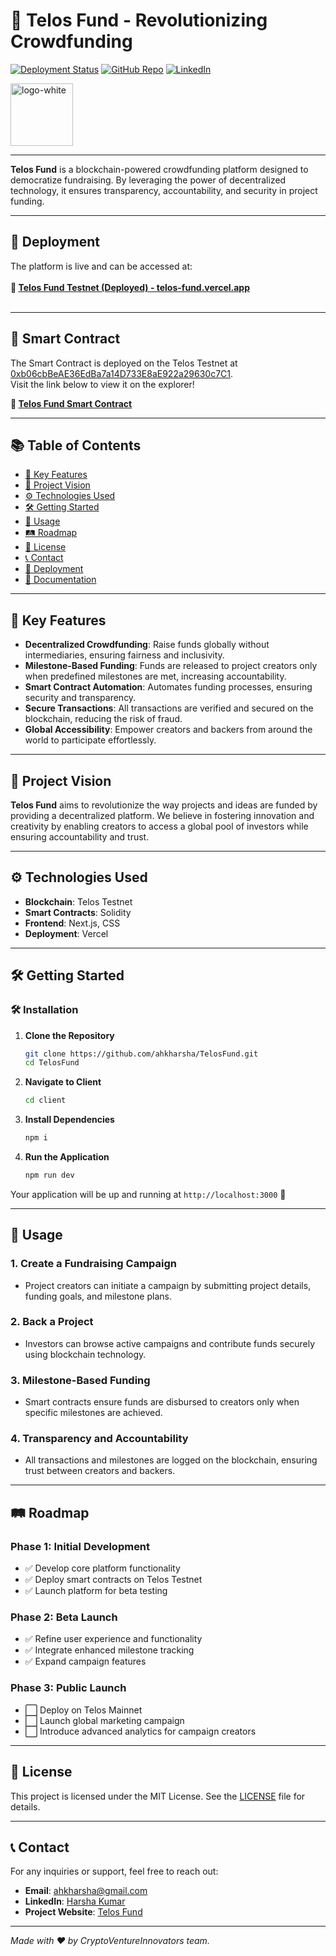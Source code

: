 # 🌟 **Telos Fund** - Revolutionizing Crowdfunding

[![Deployment Status](https://img.shields.io/badge/Deployment-Live-brightgreen)](https://telos-fund.vercel.app/)
[![GitHub Repo](https://img.shields.io/badge/GitHub-Repository-blue)](https://github.com/ahkharsha/TelosFund)
[![LinkedIn](https://img.shields.io/badge/Connect-LinkedIn-blue)](https://www.linkedin.com/in/harsha-kumar-a-271a76203/)

<img src="https://github.com/user-attachments/assets/77d71929-c77c-41ec-b6d2-d217d85de43a" alt="logo-white" width="100"/>

---

**Telos Fund** is a blockchain-powered crowdfunding platform designed to democratize fundraising. By leveraging the power of decentralized technology, it ensures transparency, accountability, and security in project funding.

---

## 🚀 **Deployment**

The platform is live and can be accessed at:  
<br>**🔗 [Telos Fund Testnet (Deployed) - telos-fund.vercel.app](https://telos-fund.vercel.app/)**<br><br>

---

## 📜 **Smart Contract**

The Smart Contract is deployed on the Telos Testnet at [0xb06cbBeAE36EdBa7a14D733E8aE922a29630c7C1](https://testnet.teloscan.io/address/0xb06cbBeAE36EdBa7a14D733E8aE922a29630c7C1).  
Visit the link below to view it on the explorer!

**🔗 [Telos Fund Smart Contract](https://testnet.teloscan.io/address/0xb06cbBeAE36EdBa7a14D733E8aE922a29630c7C1)**

---

## 📚 **Table of Contents**

- [🌟 Key Features](#-key-features)
- [🎯 Project Vision](#-project-vision)
- [⚙️ Technologies Used](#️-technologies-used)
- [🛠 Getting Started](#-getting-started)
- [📖 Usage](#-usage)
- [🛤 Roadmap](#-roadmap)
- [📜 License](#-license)
- [📞 Contact](#-contact)
- [🚀 Deployment](#-deployment)
- [📄 Documentation](#-documentation)

---

## 🌟 **Key Features**

- **Decentralized Crowdfunding**: Raise funds globally without intermediaries, ensuring fairness and inclusivity.
- **Milestone-Based Funding**: Funds are released to project creators only when predefined milestones are met, increasing accountability.
- **Smart Contract Automation**: Automates funding processes, ensuring security and transparency.
- **Secure Transactions**: All transactions are verified and secured on the blockchain, reducing the risk of fraud.
- **Global Accessibility**: Empower creators and backers from around the world to participate effortlessly.

---

## 🎯 **Project Vision**

**Telos Fund** aims to revolutionize the way projects and ideas are funded by providing a decentralized platform. We believe in fostering innovation and creativity by enabling creators to access a global pool of investors while ensuring accountability and trust.

---

## ⚙️ **Technologies Used**

- **Blockchain**: Telos Testnet
- **Smart Contracts**: Solidity
- **Frontend**: Next.js, CSS
- **Deployment**: Vercel

---

## 🛠 **Getting Started**

### 🛠️ **Installation**

1. **Clone the Repository**
    ```bash
    git clone https://github.com/ahkharsha/TelosFund.git
    cd TelosFund
    ```

2. **Navigate to Client**
    ```bash
    cd client
    ```

3. **Install Dependencies**
    ```bash
    npm i
    ```

4. **Run the Application**
    ```bash
    npm run dev
    ```

Your application will be up and running at `http://localhost:3000` 🚀

---

## 📖 **Usage**

### **1. Create a Fundraising Campaign**

- Project creators can initiate a campaign by submitting project details, funding goals, and milestone plans.

### **2. Back a Project**

- Investors can browse active campaigns and contribute funds securely using blockchain technology.

### **3. Milestone-Based Funding**

- Smart contracts ensure funds are disbursed to creators only when specific milestones are achieved.

### **4. Transparency and Accountability**

- All transactions and milestones are logged on the blockchain, ensuring trust between creators and backers.

---

## 🛤 **Roadmap**

### **Phase 1: Initial Development**

- ✅ Develop core platform functionality
- ✅ Deploy smart contracts on Telos Testnet
- ✅ Launch platform for beta testing

### **Phase 2: Beta Launch**

- ✅ Refine user experience and functionality
- ✅ Integrate enhanced milestone tracking
- ✅ Expand campaign features

### **Phase 3: Public Launch**

- ⬜ Deploy on Telos Mainnet
- ⬜ Launch global marketing campaign
- ⬜ Introduce advanced analytics for campaign creators

---

## 📜 **License**

This project is licensed under the MIT License. See the [LICENSE](https://github.com/ahkharsha/TelosFund/blob/main/LICENSE) file for details.

---

## 📞 **Contact**

For any inquiries or support, feel free to reach out:

- **Email**: [ahkharsha@gmail.com](mailto:ahkharsha@gmail.com)
- **LinkedIn**: [Harsha Kumar](https://www.linkedin.com/in/harsha-kumar-a-271a76203/)
- **Project Website**: [Telos Fund](https://telos-fund.vercel.app/)

---

*Made with ❤️ by CryptoVentureInnovators team.*
